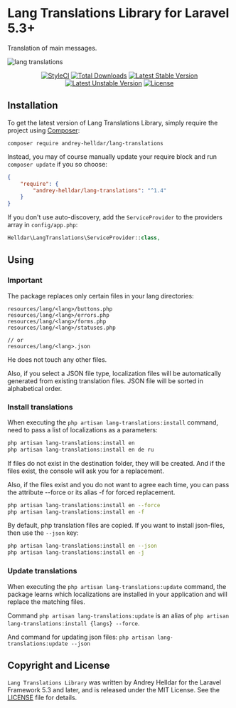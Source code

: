 # Lang Translations Library for Laravel 5.3+

Translation of main messages.

![lang translations](https://user-images.githubusercontent.com/10347617/40197728-f289d00c-5a1c-11e8-877a-7ac379ceb4a2.png)

<p align="center">
    <a href="https://styleci.io/repos/132602203"><img src="https://styleci.io/repos/132602203/shield" alt="StyleCI" /></a>
    <a href="https://packagist.org/packages/andrey-helldar/lang-translations"><img src="https://img.shields.io/packagist/dt/andrey-helldar/lang-translations.svg?style=flat-square" alt="Total Downloads" /></a>
    <a href="https://packagist.org/packages/andrey-helldar/lang-translations"><img src="https://poser.pugx.org/andrey-helldar/lang-translations/v/stable?format=flat-square" alt="Latest Stable Version" /></a>
    <a href="https://packagist.org/packages/andrey-helldar/lang-translations"><img src="https://poser.pugx.org/andrey-helldar/lang-translations/v/unstable?format=flat-square" alt="Latest Unstable Version" /></a>
    <a href="LICENSE"><img src="https://poser.pugx.org/andrey-helldar/lang-translations/license?format=flat-square" alt="License" /></a>
</p>


## Installation

To get the latest version of Lang Translations Library, simply require the project using [Composer](https://getcomposer.org):

```
composer require andrey-helldar/lang-translations
```

Instead, you may of course manually update your require block and run `composer update` if you so choose:

```json
{
    "require": {
        "andrey-helldar/lang-translations": "^1.4"
    }
}
```

If you don't use auto-discovery, add the `ServiceProvider` to the providers array in `config/app.php`:

```php
Helldar\LangTranslations\ServiceProvider::class,
```


## Using

### Important

The package replaces only certain files in your lang directories:

    resources/lang/<lang>/buttons.php
    resources/lang/<lang>/errors.php
    resources/lang/<lang>/forms.php
    resources/lang/<lang>/statuses.php
    
    // or    
    resources/lang/<lang>.json

He does not touch any other files.

Also, if you select a JSON file type, localization files will be automatically generated from existing translation files. JSON file will be sorted in alphabetical order.


### Install translations

When executing the `php artisan lang-translations:install` command, need to pass a list of localizations as a parameters:

```bash
php artisan lang-translations:install en
php artisan lang-translations:install en de ru
```

If files do not exist in the destination folder, they will be created. And if the files exist, the console will ask you for a replacement.

Also, if the files exist and you do not want to agree each time, you can pass the attribute --force or its alias -f for forced replacement.

```bash
php artisan lang-translations:install en --force
php artisan lang-translations:install en -f
```

By default, php translation files are copied. If you want to install json-files, then use the `--json` key:

```bash
php artisan lang-translations:install en --json
php artisan lang-translations:install en -j
```


### Update translations

When executing the `php artisan lang-translations:update` command, the package learns which localizations are installed in your application and will replace the matching files.

Command `php artisan lang-translations:update` is an alias of `php artisan lang-translations:install {langs} --force`.

And command for updating json files: `php artisan lang-translations:update --json`


## Copyright and License

`Lang Translations Library` was written by Andrey Helldar for the Laravel Framework 5.3 and later, and is released under the MIT License. See the [LICENSE](LICENSE) file for details.

